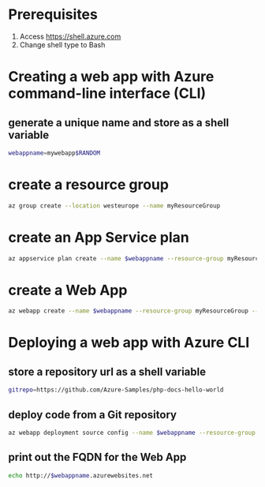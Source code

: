 # Prerequisites

1. Access https://shell.azure.com
1. Change shell type to Bash

# Creating a web app with Azure command-line interface (CLI) 

## generate a unique name and store as a shell variable

```bash
webappname=mywebapp$RANDOM
```
# create a resource group

```bash
az group create --location westeurope --name myResourceGroup
```

# create an App Service plan

```bash
az appservice plan create --name $webappname --resource-group myResourceGroup --sku FREE
```

# create a Web App

```bash
az webapp create --name $webappname --resource-group myResourceGroup --plan $webappname
```

# Deploying a web app with Azure CLI

## store a repository url as a shell variable

```bash
gitrepo=https://github.com/Azure-Samples/php-docs-hello-world
```
## deploy code from a Git repository

```bash
az webapp deployment source config --name $webappname --resource-group myResourceGroup --repo-url $gitrepo --branch master --manual-integration
```

## print out the FQDN for the Web App

```bash
echo http://$webappname.azurewebsites.net
```
